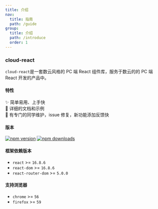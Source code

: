 ```yaml
---
title: 介绍
nav:
  title: 指南
  path: /guide
group:
  title: 介绍
  path: /introduce
  order: 1
---
```


### cloud-react

`cloud-react`是一套数云风格的 PC 端 React 组件库，服务于数云的的 PC 端 React 开发的产品中。

#### 特性

✨ 简单易用、上手快  
📃 详细的文档和示例  
🌈 有专门的同学维护，issue 修复，新功能添加反馈快

#### 版本

[![npm version](https://img.shields.io/npm/v/cloud-react.svg?style=flat-square)](https://www.npmjs.com/package/cloud-react)
[![npm downloads](https://img.shields.io/npm/dt/cloud-react.svg?style=flat-square)](https://www.npmjs.com/package/cloud-react)

#### 框架依赖版本

- `react` >= `16.8.6`
- `react-dom` >= `16.8.6`
- `react-router-dom` >= `5.0.0`

#### 支持浏览器

- `chrome` >= `56`
- `firefox` >= `59`
